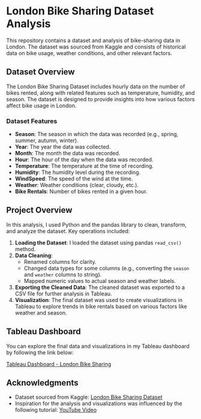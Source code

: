 # London Bike Sharing Dataset Analysis

This repository contains a dataset and analysis of bike-sharing data in London. The dataset was sourced from Kaggle and consists of historical data on bike usage, weather conditions, and other relevant factors.

## Dataset Overview

The London Bike Sharing Dataset includes hourly data on the number of bikes rented, along with related features such as temperature, humidity, and season. The dataset is designed to provide insights into how various factors affect bike usage in London.

### Dataset Features

- **Season**: The season in which the data was recorded (e.g., spring, summer, autumn, winter).
- **Year**: The year the data was collected.
- **Month**: The month the data was recorded.
- **Hour**: The hour of the day when the data was recorded.
- **Temperature**: The temperature at the time of recording.
- **Humidity**: The humidity level during the recording.
- **WindSpeed**: The speed of the wind at the time.
- **Weather**: Weather conditions (clear, cloudy, etc.).
- **Bike Rentals**: Number of bikes rented in a given hour.

## Project Overview

In this analysis, I used Python and the pandas library to clean, transform, and analyze the dataset. Key operations included:

1. **Loading the Dataset**: I loaded the dataset using pandas `read_csv()` method.
2. **Data Cleaning**:
   - Renamed columns for clarity.
   - Changed data types for some columns (e.g., converting the `season` and `weather` columns to string).
   - Mapped numeric values to actual season and weather labels.
3. **Exporting the Cleaned Data**: The cleaned dataset was exported to a CSV file for further analysis in Tableau.
4. **Visualization**: The final dataset was used to create visualizations in Tableau to explore trends in bike rentals based on various factors like weather and season.

## Tableau Dashboard

You can explore the final data and visualizations in my Tableau dashboard by following the link below:

[Tableau Dashboard - London Bike Sharing](https://public.tableau.com/shared/QT6WQJZ2M?:display_count=n&:origin=viz_share_link)

## Acknowledgments

- Dataset sourced from Kaggle: [London Bike Sharing Dataset](https://www.kaggle.com/datasets/hmavrodiev/london-bike-sharing-dataset/data)
- Inspiration for the analysis and visualizations was influenced by the following tutorial: [YouTube Video](https://www.youtube.com/watch?v=nl9eZl1IOKI)
